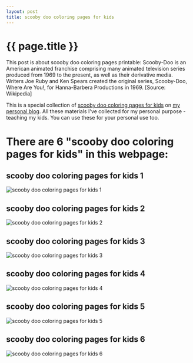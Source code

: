 ```yaml
---
layout: post
title: scooby doo coloring pages for kids
---
```


{{ page.title }}
================

This post is about scooby doo coloring pages printable: Scooby-Doo is an American animated franchise comprising many animated television series produced from 1969 to the present, as well as their derivative media. Writers Joe Ruby and Ken Spears created the original series, Scooby-Doo, Where Are You!, for Hanna-Barbera Productions in 1969.  [Source: Wikipedia]

This is a special collection of [scooby doo coloring pages for kids](https://coloring-pages.github.io/2021/12/28/scooby-doo-coloring-pages-for-kids.html) on [my personal blog](https://coloring-pages.github.io/). All these materials I've collected for my personal purpose - teaching my kids. You can use these for your personal use too.

# **There are 6 "scooby doo coloring pages for kids" in this webpage:**

## scooby doo coloring pages for kids 1

![scooby doo coloring pages for kids 1](https://coloring-pages.github.io/coloring-pages/scooby-doo-coloring-pages-for-kids-1.png)

<script async src="https://pagead2.googlesyndication.com/pagead/js/adsbygoogle.js?client=ca-pub-6753140515841889" crossorigin="anonymous"></script> <ins class="adsbygoogle" style="display:block" data-ad-format="autorelaxed" data-ad-client="ca-pub-6753140515841889" data-ad-slot="5405745125"></ins><script>(adsbygoogle = window.adsbygoogle || []).push({}); </script>

## scooby doo coloring pages for kids 2

![scooby doo coloring pages for kids 2](https://coloring-pages.github.io/coloring-pages/scooby-doo-coloring-pages-for-kids-2.png)

## scooby doo coloring pages for kids 3

![scooby doo coloring pages for kids 3](https://coloring-pages.github.io/coloring-pages/scooby-doo-coloring-pages-for-kids-3.png)

## scooby doo coloring pages for kids 4

![scooby doo coloring pages for kids 4](https://coloring-pages.github.io/coloring-pages/scooby-doo-coloring-pages-for-kids-4.png)

## scooby doo coloring pages for kids 5

![scooby doo coloring pages for kids 5](https://coloring-pages.github.io/coloring-pages/scooby-doo-coloring-pages-for-kids-5.png)

## scooby doo coloring pages for kids 6

![scooby doo coloring pages for kids 6](https://coloring-pages.github.io/coloring-pages/scooby-doo-coloring-pages-for-kids-6.png)

<script async src="https://pagead2.googlesyndication.com/pagead/js/adsbygoogle.js?client=ca-pub-6753140515841889" crossorigin="anonymous"></script> <ins class="adsbygoogle" style="display:block" data-ad-format="autorelaxed" data-ad-client="ca-pub-6753140515841889" data-ad-slot="5405745125"></ins><script>(adsbygoogle = window.adsbygoogle || []).push({}); </script>

